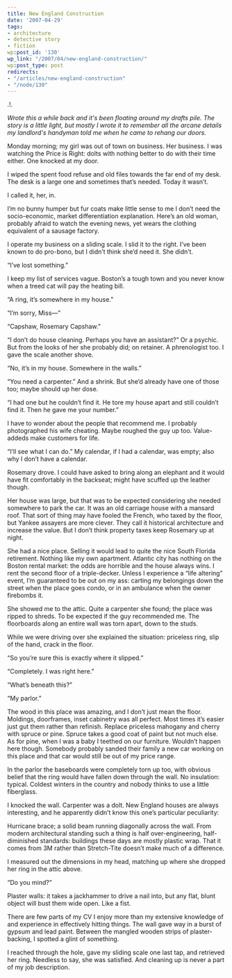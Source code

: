 ```yaml
---
title: New England Construction
date: '2007-04-29'
tags:
- architecture
- detective story
- fiction
wp:post_id: '130'
wp_link: "/2007/04/new-england-construction/"
wp:post_type: post
redirects:
- "/articles/new-england-construction"
- "/node/130"
---
```


.!.

_Wrote this a while back and it's been floating around my drafts pile. The story is a little light, but mostly I wrote it to remember all the arcane details my landlord's handyman told me when he came to rehang our doors._

Monday morning; my girl was out of town on business. Her business. I was watching the Price is Right: dolts with nothing better to do with their time either. One knocked at my door.

I wiped the spent food refuse and old files towards the far end of my desk. The desk is a large one and sometimes that’s needed. Today it wasn’t.

I called it, her, in.

I’m no bunny humper but fur coats make little sense to me I don’t need the socio-economic, market differentiation explanation. Here’s an old woman, probably afraid to watch the evening news, yet wears the clothing equivalent of a sausage factory.

I operate my business on a sliding scale. I slid it to the right. I’ve been known to do pro-bono, but I didn’t think she’d need it. She didn’t.

“I’ve lost something.”

I keep my list of services vague. Boston’s a tough town and you never know when a treed cat will pay the heating bill.

“A ring, it’s somewhere in my house.”

“I’m sorry, Miss—”

“Capshaw, Rosemary Capshaw.”

“I don’t do house cleaning. Perhaps you have an assistant?” Or a psychic. But from the looks of her she probably did; on retainer. A phrenologist too. I gave the scale another shove.

“No, it’s in my house. Somewhere in the walls.”

“You need a carpenter.” And a shrink. But she’d already have one of those too; maybe should up her dose.

“I had one but he couldn’t find it. He tore my house apart and still couldn’t find it. Then he gave me your number.”

I have to wonder about the people that recommend me. I probably photographed his wife cheating. Maybe roughed the guy up too. Value-addeds make customers for life.

“I’ll see what I can do.” My calendar, if I had a calendar, was empty; also why I don’t have a calendar.

Rosemary drove. I could have asked to bring along an elephant and it would have fit comfortably in the backseat; might have scuffed up the leather though.

Her house was large, but that was to be expected considering she needed somewhere to park the car. It was an old carriage house with a mansard roof. That sort of thing may have fooled the French, who taxed by the floor, but Yankee assayers are more clever. They call it historical architecture and increase the value. But I don’t think property taxes keep Rosemary up at night.

She had a nice place. Selling it would lead to quite the nice South Florida retirement. Nothing like my own apartment. Atlantic city has nothing on the Boston rental market: the odds are horrible and the house always wins. I rent the second floor of a triple-decker. Unless I experience a “life altering” event, I’m guaranteed to be out on my ass: carting my belongings down the street when the place goes condo, or in an ambulance when the owner firebombs it.

She showed me to the attic. Quite a carpenter she found; the place was ripped to shreds. To be expected if the guy recommended me. The floorboards along an entire wall was torn apart, down to the studs.

While we were driving over she explained the situation: priceless ring, slip of the hand, crack in the floor.

“So you’re sure this is exactly where it slipped.”

“Completely. I was right here.”

“What’s beneath this?”

“My parlor.”

The wood in this place was amazing, and I don’t just mean the floor. Moldings, doorframes, inset cabinetry was all perfect. Most times it’s easier just gut them rather than refinish. Replace priceless mahogany and cherry with spruce or pine. Spruce takes a good coat of paint but not much else. As for pine, when I was a baby I teethed on our furniture. Wouldn’t happen here though. Somebody probably sanded their family a new car working on this place and that car would still be out of my price range.

In the parlor the baseboards were completely torn up too, with obvious belief that the ring would have fallen down through the wall. No insulation: typical. Coldest winters in the country and nobody thinks to use a little fiberglass.

I knocked the wall. Carpenter was a dolt. New England houses are always interesting, and he apparently didn’t know this one’s particular peculiarity:

Hurricane brace; a solid beam running diagonally across the wall. From modern architectural standing such a thing is half over-engineering, half-diminished standards: buildings these days are mostly plastic wrap. That it comes from 3M rather than Stretch-Tite doesn’t make much of a difference.

I measured out the dimensions in my head, matching up where she dropped her ring in the attic above.

“Do you mind?”

Plaster walls: it takes a jackhammer to drive a nail into, but any flat, blunt object will bust them wide open. Like a fist.

There are few parts of my CV I enjoy more than my extensive knowledge of and experience in effectively hitting things. The wall gave way in a burst of gypsum and lead paint. Between the mangled wooden strips of plaster-backing, I spotted a glint of something.

I reached through the hole, gave my sliding scale one last tap, and retrieved her ring. Needless to say, she was satisfied. And cleaning up is never a part of my job description.
